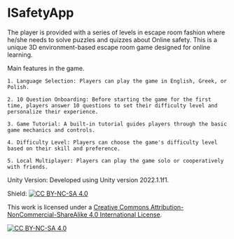 # ISafetyApp

The player is provided with a series of levels in escape room fashion where he/she needs to solve puzzles and quizzes about Online safety. This is a unique 3D environment-based escape room game designed for online learning.

Main features in the game.

    1. Language Selection: Players can play the game in English, Greek, or Polish. 

    2. 10 Question Onboarding: Before starting the game for the first time, players answer 10 questions to set their difficulty level and personalize their experience. 

    3. Game Tutorial: A built-in tutorial guides players through the basic game mechanics and controls. 

    4. Difficulty Level: Players can choose the game's difficulty level based on their skill and preference. 

    5. Local Multiplayer: Players can play the game solo or cooperatively with friends. 

Unity Version: Developed using Unity version 2022.1.1f1. 


Shield: [![CC BY-NC-SA 4.0][cc-by-nc-sa-shield]][cc-by-nc-sa]

This work is licensed under a
[Creative Commons Attribution-NonCommercial-ShareAlike 4.0 International License][cc-by-nc-sa].

[![CC BY-NC-SA 4.0][cc-by-nc-sa-image]][cc-by-nc-sa]

[cc-by-nc-sa]: http://creativecommons.org/licenses/by-nc-sa/4.0/
[cc-by-nc-sa-image]: https://licensebuttons.net/l/by-nc-sa/4.0/88x31.png
[cc-by-nc-sa-shield]: https://img.shields.io/badge/License-CC%20BY--NC--SA%204.0-lightgrey.svg


